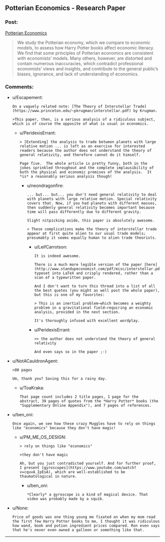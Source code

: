 ## Potterian Economics - Research Paper

### Post:

[Potterian Economics](http://iset.tsu.ge/files/wp_02-17_Levy_and_Snir_-_Potterian_Economics.pdf) 

 >We study the Potterian economy, which we compare to economic models, to assess how Harry Potter books affect economic literacy. We find that some principles of Potterian economics are consistent with economists’ models. Many  others,  however,  are  distorted  and  contain  numerous inaccuracies,   which contradict professional  economists’  views  and  insights,  and contribute  to  the  general  public’s  biases, ignorance, and lack of understanding of economics. 


### Comments:

- u/Escapement:
  ```
  On a vaguely related note: [The Theory of Interstellar Trade](https://www.princeton.edu/~pkrugman/interstellar.pdf) by Krugman. 

  >This paper, then, is a serious analysis of a ridiculous subject, which is of course the opposite of what is usual in economics.
  ```

  - u/PeridexisErrant:
    ```
    > [Extending] the analysis to trade between planets with large relative motion ... is left as an exercise for interested readers because the author does not understand the theory of general relativity, and therefore cannot do it himself.

    Page five.  The whole article is pretty funny, both in the jokes sprinkled throughout and the complete implausibility of both the physical and economic premises of the analysis.  It *is* a reasonably serious analysis though!
    ```

    - u/neondragonfire:
      ```
      ... but... but... you don't need general relativity to deal with planets with large relative motion. Special relativity covers that. Now, if you had planets with different masses, then suddenly general relativity becomes important because time will pass differently due to different gravity.

      Slight nitpicking aside, this paper is absolutely awesome.

      > These complications make the theory of interstellar trade appear at first quite alien to our usual trade models; presumably it seems equally human to alien trade theorists.
      ```

      - u/LeifCarrotson:
        ```
        It is indeed awesome.  

        There is a much more legible version of the paper [here](http://www.standupeconomist.com/pdf/misc/interstellar.pdf), typeset into LaTeX and crisply rendered, rather than a scan of a typewritten paper.

        And I don't want to turn this thread into a list of all the best quotes (you might as well post the whole paper), but this is one of my favorites: 

        > This is an inertial problem—which becomes a weighty problem in a gravitational field—requiring an economic analysis, provided in the next section.

        It's thoroughly infused with excellent wordplay.
        ```

      - u/PeridexisErrant:
        ```
        >> the author does not understand the theory of general relativity

        And even says so in the paper ;-)
        ```

- u/NotACauldronAgent:
  ```
  >80 pages

  Um, thank you? Saving this for a rainy day.
  ```

  - u/ToaKraka:
    ```
    That page count includes 2 title pages, 1 page for the abstract, 39 pages of quotes from the *Harry Potter* books (the "Supplementary Online Appendix"), and 7 pages of references.
    ```

- u/ben_oni:
  ```
  Once again, we see how these crazy Muggles have to rely on things like "economics" because they don't have magic!
  ```

  - u/PM_ME_OS_DESIGN:
    ```
    > rely on things like "economics" 

    >they don't have magic

    Ah, but you just contradicted yourself. And for further proof, I present [gyroscopes](https://www.youtube.com/watch?v=cquvA_IpEsA), which are well-established to be thaumatological in nature.
    ```

    - u/ben_oni:
      ```
      *Clearly* a gyroscope is a kind of magical device. That video was probably made by a squib.
      ```

- u/None:
  ```
  Price of goods was one thing young me fixated on when my mom read the first few Harry Potter books to me, I thought it was ridiculous how wand, book and potion ingredient prices compared. Ron even says that he's never even owned a galleon or something like that.
  ```

---

